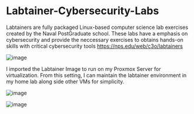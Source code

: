 # Labtainer-Cybersecurity-Labs
Labtainers are fully packaged Linux-based computer science lab exercises created by the Naval PostGraduate school. These labs have a emphasis on cybersecurity and provide the neccessary exercises to obtains hands-on skills with critical cybersecurity tools
https://nps.edu/web/c3o/labtainers


![image](https://github.com/user-attachments/assets/3ee270cb-6fb7-4dba-832c-4e2d68329964)


I imported the Labtainer Image to run on my Proxmox Server for virtualization. From this setting, I can maintain the labtainer environment in my home lab along side other VMs for simplicity. 

![image](https://github.com/user-attachments/assets/38e9b073-4fc4-4e12-9aab-52ca4904edf9)

![image](https://github.com/user-attachments/assets/c200ed2c-ea4d-4c09-a0df-5002b2f967b5)

